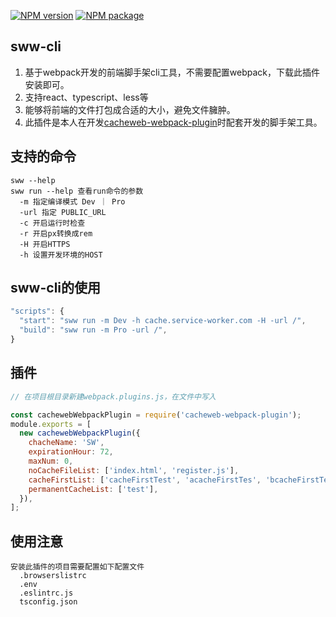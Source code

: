 [![NPM version](https://img.shields.io/npm/v/sww-cli.svg)](https://www.npmjs.com/package/sww-cli)
[![NPM package](https://img.shields.io/npm/dy/sww-cli.svg)](https://www.npmjs.com/package/sww-cli)

## sww-cli

1. 基于webpack开发的前端脚手架cli工具，不需要配置webpack，下载此插件安装即可。
2. 支持react、typescript、less等
3. 能够将前端的文件打包成合适的大小，避免文件臃肿。
4. 此插件是本人在开发[cacheweb-webpack-plugin](https://www.npmjs.com/package/cacheweb-webpack-plugin)时配套开发的脚手架工具。

## 支持的命令

```
sww --help
sww run --help 查看run命令的参数
  -m 指定编译模式 Dev ｜ Pro
  -url 指定 PUBLIC_URL
  -c 开启运行时检查
  -r 开启px转换成rem
  -H 开启HTTPS
  -h 设置开发环境的HOST
```

## sww-cli的使用

```js
"scripts": {
  "start": "sww run -m Dev -h cache.service-worker.com -H -url /",
  "build": "sww run -m Pro -url /",
}
```

## 插件

```js
// 在项目根目录新建webpack.plugins.js，在文件中写入

const cachewebWebpackPlugin = require('cacheweb-webpack-plugin');
module.exports = [
  new cachewebWebpackPlugin({
    chacheName: 'SW',
    expirationHour: 72,
    maxNum: 0,
    noCacheFileList: ['index.html', 'register.js'],
    cacheFirstList: ['cacheFirstTest', 'acacheFirstTes', 'bcacheFirstTes'],
    permanentCacheList: ['test'],
  }),
];
```

## 使用注意

```
安装此插件的项目需要配置如下配置文件
  .browserslistrc
  .env
  .eslintrc.js
  tsconfig.json
```
